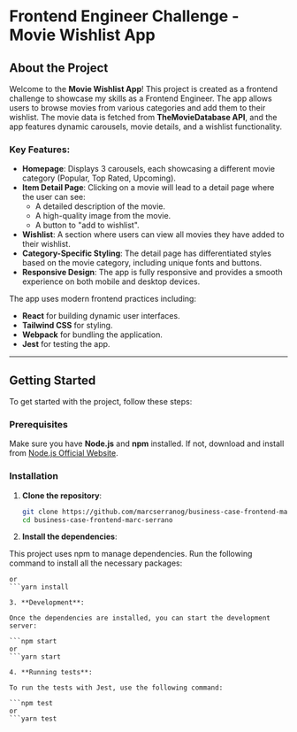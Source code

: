 # Frontend Engineer Challenge - Movie Wishlist App

## About the Project

Welcome to the **Movie Wishlist App**! This project is created as a frontend challenge to showcase my skills as a Frontend Engineer. The app allows users to browse movies from various categories and add them to their wishlist. The movie data is fetched from **TheMovieDatabase API**, and the app features dynamic carousels, movie details, and a wishlist functionality.

### Key Features:
- **Homepage**: Displays 3 carousels, each showcasing a different movie category (Popular, Top Rated, Upcoming).
- **Item Detail Page**: Clicking on a movie will lead to a detail page where the user can see:
  - A detailed description of the movie.
  - A high-quality image from the movie.
  - A button to "add to wishlist".
- **Wishlist**: A section where users can view all movies they have added to their wishlist.
- **Category-Specific Styling**: The detail page has differentiated styles based on the movie category, including unique fonts and buttons.
- **Responsive Design**: The app is fully responsive and provides a smooth experience on both mobile and desktop devices.

The app uses modern frontend practices including:
- **React** for building dynamic user interfaces.
- **Tailwind CSS** for styling.
- **Webpack** for bundling the application.
- **Jest** for testing the app.

---

## Getting Started

To get started with the project, follow these steps:

### Prerequisites

Make sure you have **Node.js** and **npm** installed. If not, download and install from [Node.js Official Website](https://nodejs.org/).

### Installation

1. **Clone the repository**:

   ```bash
   git clone https://github.com/marcserranog/business-case-frontend-marc-serrano.git
   cd business-case-frontend-marc-serrano


2. **Install the dependencies**:

This project uses npm to manage dependencies. Run the following command to install all the necessary packages:

   ```npm install
   or 
   ```yarn install 

3. **Development**:

Once the dependencies are installed, you can start the development server:

   ```npm start
   or 
   ```yarn start

4. **Running tests**:

To run the tests with Jest, use the following command:

   ```npm test
   or 
   ```yarn test
